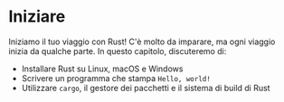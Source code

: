 # Iniziare

Iniziamo il tuo viaggio con Rust! C'è molto da imparare, ma ogni viaggio inizia
da qualche parte. In questo capitolo, discuteremo di:

* Installare Rust su Linux, macOS e Windows
* Scrivere un programma che stampa `Hello, world!`
* Utilizzare `cargo`, il gestore dei pacchetti e il sistema di build di Rust
